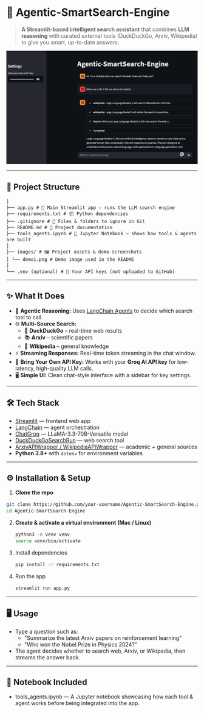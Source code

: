# 🚀 Agentic-SmartSearch-Engine

> **A Streamlit-based intelligent search assistant** that combines **LLM reasoning** with curated external tools (DuckDuckGo, Arxiv, Wikipedia) to give you smart, up-to-date answers.

![Demo](images/demo1.png)

---

## 📂 Project Structure

```
│
├── app.py # 🎯 Main Streamlit app – runs the LLM search engine
├── requirements.txt # 📦 Python dependencies
├── .gitignore # 🚫 Files & folders to ignore in Git
├── README.md # 📘 Project documentation
├── tools_agents.ipynb # 📓 Jupyter Notebook – shows how tools & agents are built
│
├── images/ # 🖼️ Project assets & demo screenshots
│ └── demo1.png # Demo image used in the README
│
└── .env (optional) # 🔑 Your API keys (not uploaded to GitHub)
```

---

## ✨ What It Does

- 🧠 **Agentic Reasoning:** Uses [LangChain Agents](https://docs.langchain.com/) to decide which search tool to call.
- 🌐 **Multi-Source Search:**  
  - 🔎 **DuckDuckGo** – real-time web results  
  - 📚 **Arxiv** – scientific papers  
  - 📖 **Wikipedia** – general knowledge
- ⚡ **Streaming Responses:** Real-time token streaming in the chat window.
- 🔑 **Bring Your Own API Key:** Works with your **Groq AI API key** for low-latency, high-quality LLM calls.
- 🖥️ **Simple UI:** Clean chat-style interface with a sidebar for key settings.

---

## 🛠️ Tech Stack

- [Streamlit](https://streamlit.io/) — frontend web app
- [LangChain](https://www.langchain.com/) — agent orchestration
- [ChatGroq](https://groq.com/) — LLaMA-3.3-70B-Versatile model
- [DuckDuckGoSearchRun](https://python.langchain.com/docs/modules/tools/) — web search tool
- [ArxivAPIWrapper / WikipediaAPIWrapper](https://python.langchain.com/docs/modules/tools/) — academic + general sources
- **Python 3.8+** with `dotenv` for environment variables

---

## ⚙️ Installation & Setup

1. **Clone the repo**
```bash
git clone https://github.com/your-username/Agentic-SmartSearch-Engine.git
cd Agentic-SmartSearch-Engine
```

2. **Create & activate a virtual environment (Mac / Linux)**
   ```bash
   python3 -m venv venv
   source venv/bin/activate
   ```

3. Install dependencies
   ```bash
   pip install -r requirements.txt
   ```
4. Run the app
   ```bash
   streamlit run app.py
   ```

---

## 🖥️ Usage

- Type a question such as:
  - "Summarize the latest Arxiv papers on reinforcement learning"
  - "Who won the Nobel Prize in Physics 2024?"
- The agent decides whether to search web, Arxiv, or Wikipedia, then streams the answer back.

---

## 📓 Notebook Included

- tools_agents.ipynb — A Jupyter notebook showcasing how each tool & agent works before being integrated into the app.
